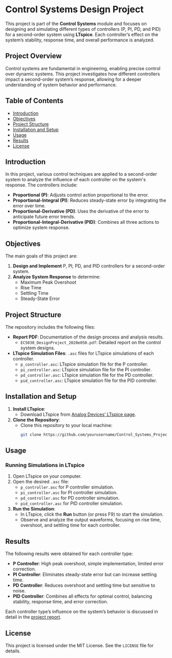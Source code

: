 # Control Systems Design Project

This project is part of the **Control Systems** module and focuses on designing and simulating different types of controllers (P, PI, PD, and PID) for a second-order system using **LTspice**. Each controller’s effect on the system’s stability, response time, and overall performance is analyzed.

## Project Overview
Control systems are fundamental in engineering, enabling precise control over dynamic systems. This project investigates how different controllers impact a second-order system’s response, allowing for a deeper understanding of system behavior and performance.

## Table of Contents
- [Introduction](#introduction)
- [Objectives](#objectives)
- [Project Structure](#project-structure)
- [Installation and Setup](#installation-and-setup)
- [Usage](#usage)
- [Results](#results)
- [License](#license)

## Introduction
In this project, various control techniques are applied to a second-order system to analyze the influence of each controller on the system's response. The controllers include:
- **Proportional (P)**: Adjusts control action proportional to the error.
- **Proportional-Integral (PI)**: Reduces steady-state error by integrating the error over time.
- **Proportional-Derivative (PD)**: Uses the derivative of the error to anticipate future error trends.
- **Proportional-Integral-Derivative (PID)**: Combines all three actions to optimize system response.

## Objectives
The main goals of this project are:
1. **Design and Implement** P, PI, PD, and PID controllers for a second-order system.
2. **Analyze System Response** to determine:
   - Maximum Peak Overshoot
   - Rise Time
   - Settling Time
   - Steady-State Error

## Project Structure
The repository includes the following files:
- **Report PDF**: Documentation of the design process and analysis results.
  - `EC5030_DesignProject_2020e050.pdf`: Detailed report on the control system designs.
- **LTspice Simulation Files**: `.asc` files for LTspice simulations of each controller.
  - `p_controller.asc`: LTspice simulation file for the P controller.
  - `pi_controller.asc`: LTspice simulation file for the PI controller.
  - `pd_controller.asc`: LTspice simulation file for the PD controller.
  - `pid_controller.asc`: LTspice simulation file for the PID controller.

## Installation and Setup
1. **Install LTspice**: 
   - Download LTspice from [Analog Devices’ LTspice page](https://www.analog.com/en/design-center/design-tools-and-calculators/ltspice-simulator.html).
2. **Clone the Repository**:
   - Clone this repository to your local machine:
     ```bash
     git clone https://github.com/yourusername/Control_Systems_Project.git
     ```

## Usage
### Running Simulations in LTspice
1. Open LTspice on your computer.
2. Open the desired `.asc` file:
   - `p_controller.asc` for P controller simulation.
   - `pi_controller.asc` for PI controller simulation.
   - `pd_controller.asc` for PD controller simulation.
   - `pid_controller.asc` for PID controller simulation.
3. **Run the Simulation**:
   - In LTspice, click the **Run** button (or press F9) to start the simulation.
   - Observe and analyze the output waveforms, focusing on rise time, overshoot, and settling time for each controller.

## Results
The following results were obtained for each controller type:
- **P Controller**: High peak overshoot, simple implementation, limited error correction.
- **PI Controller**: Eliminates steady-state error but can increase settling time.
- **PD Controller**: Reduces overshoot and settling time but sensitive to noise.
- **PID Controller**: Combines all effects for optimal control, balancing stability, response time, and error correction.

Each controller type’s influence on the system’s behavior is discussed in detail in the [project report](./EC5030_DesignProject_2020e050.pdf).

## License
This project is licensed under the MIT License. See the `LICENSE` file for details.
